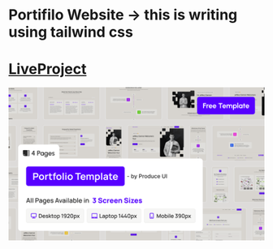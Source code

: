 
# Portifilo Website -> this is writing using tailwind css


# [LiveProject](https://shiny-paprenjak-330970.netlify.app/)

![alt img](./assets/images/coverage.png)